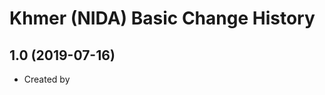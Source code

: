 Khmer (NIDA) Basic Change History
====================

1.0 (2019-07-16)
----------------
* Created by 
